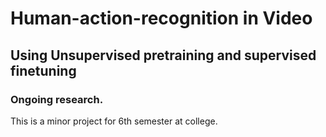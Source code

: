 # Human-action-recognition in Video 
## Using Unsupervised pretraining and supervised finetuning

### Ongoing research.

This is a minor project for 6th semester at college.
